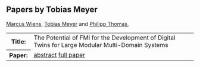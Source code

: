 ## Papers by Tobias Meyer
<table><a href="/proceedings/authors/MarcusWiens">Marcus Wiens</a>, <a href="/proceedings/authors/TobiasMeyer">Tobias Meyer</a> and <a href="/proceedings/authors/PhilippThomas">Philipp Thomas</a>, </td>
</tr>
<tr><th>Title:</th>
<td>The Potential of FMI for the Development of Digital Twins for Large Modular Multi-Domain Systems</td>
</tr>
<tr><th>Paper:</th>
<td><a href="/abstracts/abstract_3B_1">abstract</a> <a href="/proceedings/papers/Modelica2021session3B_paper1.pdf">full paper</a></td>
</tr>
</table>